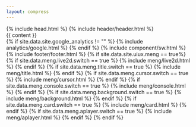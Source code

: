 ```yaml
---
layout: compress
---
```

<!DOCTYPE html>
<html lang="{{site.data.site.lang}}">
    {% include head.html %}
    <body>
        {% include header/header.html %}
        <div class="mdui-container container">
            <section class="content">
                {{ content }}
            </section>
        </div>
        {% if site.data.site.google_analytics != "" %}
        {% include analytics/google.html %}
        {% endif %}
        {% include component/sw.html %}
        {% include footer/footer.html %}
        {% if site.data.site.uiux.meng == true%}
            {% if site.data.meng.live2d.switch == true %}
                {% include meng/live2d.html %}
            {% endif %}
            {% if site.data.meng.title.switch == true %}
                {% include meng/title.html %}
            {% endif %}
            {% if site.data.meng.cursor.switch == true %}
                {% include meng/cursor.html %}
            {% endif %}
            {% if site.data.meng.console.switch == true %}
                {% include meng/console.html %}
            {% endif %}
            {% if site.data.meng.background.switch == true %}
                {% include meng/background.html %}
            {% endif %}
            {% if site.data.meng.card.switch == true %}
                {% include meng/card.html %}
            {% endif %}
            {% if site.data.meng.aplayer.switch == true %}
                {% include meng/aplayer.html %}
            {% endif %}
        {% endif %}
    </body>
</html>